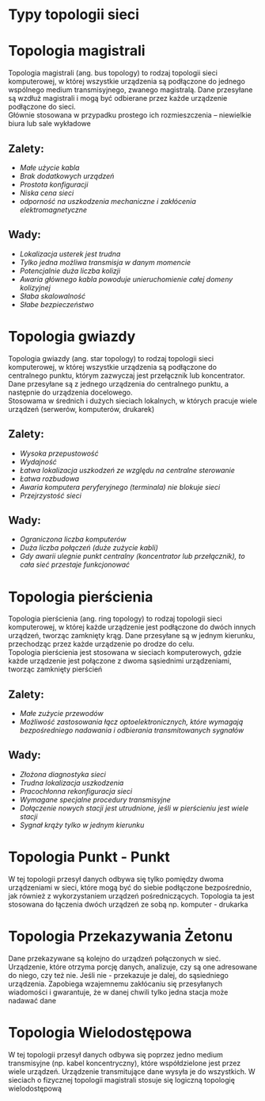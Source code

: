 # Typy topologii sieci

# Topologia magistrali
Topologia magistrali (ang. bus topology) to rodzaj topologii sieci komputerowej, w której wszystkie urządzenia są podłączone do jednego wspólnego medium transmisyjnego, zwanego magistralą. Dane przesyłane są wzdłuż magistrali i mogą być odbierane przez każde urządzenie podłączone do sieci.
<br>
Głównie stosowana w przypadku prostego ich rozmieszczenia – niewielkie biura lub sale wykładowe
<br>

## Zalety:
- *Małe użycie kabla*
- *Brak dodatkowych urządzeń*
- *Prostota konfiguracji*
- *Niska cena sieci*
- *odporność na uszkodzenia mechaniczne i zakłócenia elektromagnetyczne*

## Wady:
- *Lokalizacja usterek jest trudna*
- *Tylko jedna możliwa transmisja w danym momencie*
- *Potencjalnie duża liczba kolizji*
- *Awaria głównego kabla powoduje unieruchomienie całej domeny kolizyjnej*
- *Słaba skalowalność*
- *Słabe bezpieczeństwo*

# Topologia gwiazdy
Topologia gwiazdy (ang. star topology) to rodzaj topologii sieci komputerowej, w której wszystkie urządzenia są podłączone do centralnego punktu, którym zazwyczaj jest przełącznik lub koncentrator. Dane przesyłane są z jednego urządzenia do centralnego punktu, a następnie do urządzenia docelowego.
<br>
Stosowama w średnich i dużych sieciach lokalnych, w których pracuje wiele urządzeń (serwerów, komputerów, drukarek)
<br>

## Zalety:
- *Wysoka przepustowość*
- *Wydajność*
- *Łatwa lokalizacja uszkodzeń ze względu na centralne sterowanie*
- *Łatwa rozbudowa*
- *Awaria komputera peryferyjnego (terminala) nie blokuje sieci*
- *Przejrzystość sieci*

## Wady:
- *Ograniczona liczba komputerów*
- *Duża liczba połączeń (duże zużycie kabli)*
- *Gdy awarii ulegnie punkt centralny (koncentrator lub przełącznik), to cała sieć przestaje funkcjonować*

# Topologia pierścienia
Topologia pierścienia (ang. ring topology) to rodzaj topologii sieci komputerowej, w której każde urządzenie jest podłączone do dwóch innych urządzeń, tworząc zamknięty krąg. Dane przesyłane są w jednym kierunku, przechodząc przez każde urządzenie po drodze do celu.
<br>
Topologia pierścienia jest stosowana w sieciach komputerowych, gdzie każde urządzenie jest połączone z dwoma sąsiednimi urządzeniami, tworząc zamknięty pierścień
<br>

## Zalety:
- *Małe zużycie przewodów*
- *Możliwość zastosowania łącz optoelektronicznych, które wymagają bezpośredniego nadawania i odbierania transmitowanych sygnałów*

## Wady:
- *Złożona diagnostyka sieci*
- *Trudna lokalizacja uszkodzenia*
- *Pracochłonna rekonfiguracja sieci*
- *Wymagane specjalne procedury transmisyjne*
- *Dołączenie nowych stacji jest utrudnione, jeśli w pierścieniu jest wiele stacji*
- *Sygnał krąży tylko w jednym kierunku*

# Topologia Punkt - Punkt
W tej topologii przesył danych odbywa się tylko pomiędzy dwoma urządzeniami w sieci, które mogą być do siebie podłączone bezpośrednio, jak również z wykorzystaniem urządzeń pośredniczących.
Topologia ta jest stosowana do łączenia dwóch urządzeń ze sobą np. komputer - drukarka

# Topologia Przekazywania Żetonu
Dane przekazywane są kolejno do urządzeń połączonych w sieć. Urządzenie, które otrzyma porcję danych, analizuje, czy są one adresowane do niego, czy też nie. Jeśli nie - przekazuje je dalej, do sąsiedniego urządzenia.
Zapobiega wzajemnemu zakłócaniu się przesyłanych wiadomości i gwarantuje, że w danej chwili tylko jedna stacja może nadawać dane

# Topologia Wielodostępowa
W tej topologii przesył danych odbywa się poprzez jedno medium transmisyjne (np. kabel koncentryczny), które współdzielone jest przez wiele urządzeń. Urządzenie transmitujące dane wysyła je do wszystkich.
W sieciach o fizycznej topologii magistrali stosuje się logiczną topologię wielodostępową